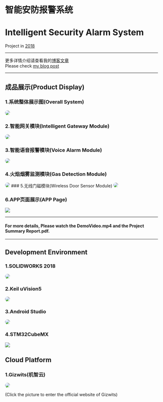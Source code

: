 # 智能安防报警系统
# Intelligent Security Alarm System

Project in [2018]()

****
更多详情介绍请查看我的[博客文章](https://javid.cn/lelink/)  
Please check [my blog post](https://javid.cn/lelink/)
****

## 成品展示(Product Display)
### 1.系统整体展示图(Overall System)

<img src="https://cdn.jsdelivr.net/gh/Javid-Xi/Intelligent-Security-Alarm-System@1.4/Photo/Photo2.jpg" style="border-radius:20px"/>

### 2.智能网关模块(Intelligent Gateway Module)

<img src="https://cdn.jsdelivr.net/gh/Javid-Xi/Intelligent-Security-Alarm-System@1.4/Photo/Photo-网关.jpg" style="border-radius:20px"/>

### 3.智能语音报警模块(Voice Alarm Module)

<img src="https://cdn.jsdelivr.net/gh/Javid-Xi/Intelligent-Security-Alarm-System@1.4/Photo/Photo-语音报警器.jpg" style="border-radius:20px"/>

### 4.火焰烟雾监测模块(Gas Detection Module)

<img src="https://cdn.jsdelivr.net/gh/Javid-Xi/Intelligent-Security-Alarm-System@1.4/Photo/Photo-气体监控模块.jpg" style="border-radius:20px"/>
### 5.无线门磁模块(Wireless Door Sensor Module)

<img src="https://cdn.jsdelivr.net/gh/Javid-Xi/Intelligent-Security-Alarm-System@1.4/Photo/Photo-无线门磁.jpg" style="border-radius:20px"/>

### 6.APP页面展示(APP Page)

<img src="https://cdn.jsdelivr.net/gh/Javid-Xi/Intelligent-Security-Alarm-System@1.4/Photo/Photo4.jpg"/>

****
#### For more details, Please watch the DemoVideo.mp4 and the Project Summary Report.pdf.
****

## Development Environment

### 1.SOLIDWORKS 2018

<div href="https://www.solidworks.com"><img src="https://cdn.jsdelivr.net/gh/Javid-Xi/Intelligent-Security-Alarm-System@1.4/Photo/software/solidworks.jpg" style="border-radius:10px"/></div>

### 2.Keil uVision5

<div href="https://www.keil.com"><img src="https://cdn.jsdelivr.net/gh/Javid-Xi/Intelligent-Security-Alarm-System@1.4/Photo/software/keil.jpg" style="border-radius:10px"/></div>

### 3.Android Studio

<div href="https://developer.android.com/studio"><img src="https://cdn.jsdelivr.net/gh/Javid-Xi/Intelligent-Security-Alarm-System@1.4/Photo/software/android-studio-logo.jpg" style="border-radius:10px"/></div>

### 4.STM32CubeMX

<div href="https://www.st.com/zh/development-tools/stm32cubemx.html"><img src="https://cdn.jsdelivr.net/gh/Javid-Xi/Intelligent-Security-Alarm-System@1.4/Photo/software/stm32cubemx.jpg"/></div>

## Cloud Platform

### 1.Gizwits(机智云)

<div href="http://www.gizwits.com"><img src="https://cdn.jsdelivr.net/gh/Javid-Xi/Intelligent-Security-Alarm-System@1.4/Photo/software/Gizwits.jpg" style="border-radius:10px"/></div>

(Click the picture to enter the official website of Gizwits)




